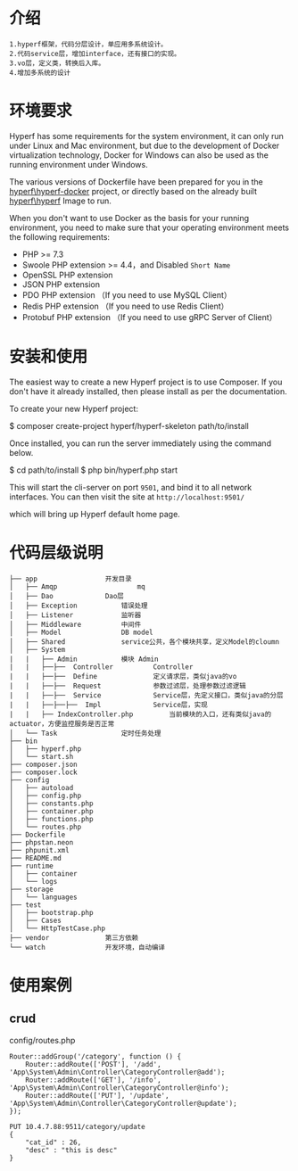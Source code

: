 # 介绍

```
1.hyperf框架，代码分层设计，单应用多系统设计。
2.代码service层，增加interface，还有接口的实现。
3.vo层，定义类，转换后入库。
4.增加多系统的设计
```


# 环境要求

Hyperf has some requirements for the system environment, it can only run under Linux and Mac environment, but due to the development of Docker virtualization technology, Docker for Windows can also be used as the running environment under Windows.

The various versions of Dockerfile have been prepared for you in the [hyperf\hyperf-docker](https://github.com/hyperf/hyperf-docker) project, or directly based on the already built [hyperf\hyperf](https://hub.docker.com/r/hyperf/hyperf) Image to run.

When you don't want to use Docker as the basis for your running environment, you need to make sure that your operating environment meets the following requirements:  

 - PHP >= 7.3
 - Swoole PHP extension >= 4.4，and Disabled `Short Name`
 - OpenSSL PHP extension
 - JSON PHP extension
 - PDO PHP extension （If you need to use MySQL Client）
 - Redis PHP extension （If you need to use Redis Client）
 - Protobuf PHP extension （If you need to use gRPC Server of Client）

# 安装和使用

The easiest way to create a new Hyperf project is to use Composer. If you don't have it already installed, then please install as per the documentation.

To create your new Hyperf project:

$ composer create-project hyperf/hyperf-skeleton path/to/install

Once installed, you can run the server immediately using the command below.

$ cd path/to/install
$ php bin/hyperf.php start

This will start the cli-server on port `9501`, and bind it to all network interfaces. You can then visit the site at `http://localhost:9501/`

which will bring up Hyperf default home page.



# 代码层级说明

```
├── app					开发目录
│   ├── Amqp			        mq
│   ├── Dao				Dao层
│   ├── Exception			错误处理
│   ├── Listener			监听器
│   ├── Middleware			中间件
│   ├── Model				DB model
│   ├── Shared				service公共，各个模块共享，定义Model的cloumn
│   ├── System					
|   |   ├── Admin			模块 Admin
|   |   ├──├──  Controller	        Controller
|   |   ├──├──  Define		        定义请求层，类似java的vo
|   |   ├──├──  Request		        参数过滤层，处理参数过滤逻辑
|   |   ├──├──  Service		        Service层，先定义接口，类似java的分层
|   |   ├──├──├──  Impl		        Service层，实现
|   |   ├── IndexController.php         当前模块的入口，还有类似java的actuator，方便监控服务是否正常
│   └── Task				定时任务处理
├── bin
│   ├── hyperf.php
│   └── start.sh
├── composer.json
├── composer.lock
├── config
│   ├── autoload
│   ├── config.php
│   ├── constants.php
│   ├── container.php
│   ├── functions.php
│   └── routes.php
├── Dockerfile
├── phpstan.neon
├── phpunit.xml
├── README.md
├── runtime
│   ├── container
│   └── logs
├── storage
│   └── languages
├── test
│   ├── bootstrap.php
│   ├── Cases
│   └── HttpTestCase.php
├── vendor				第三方依赖
└── watch				开发环境，自动编译
```



# 使用案例

## crud

config/routes.php

```shell
Router::addGroup('/category', function () {
    Router::addRoute(['POST'], '/add', 'App\System\Admin\Controller\CategoryController@add');
    Router::addRoute(['GET'], '/info', 'App\System\Admin\Controller\CategoryController@info');
    Router::addRoute(['PUT'], '/update', 'App\System\Admin\Controller\CategoryController@update');
});
```



```shell
PUT 10.4.7.88:9511/category/update
{
    "cat_id" : 26,
    "desc" : "this is desc"
}
```


